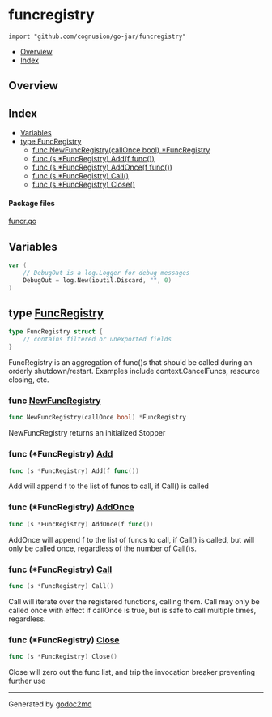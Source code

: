 

# funcregistry
`import "github.com/cognusion/go-jar/funcregistry"`

* [Overview](#pkg-overview)
* [Index](#pkg-index)

## <a name="pkg-overview">Overview</a>



## <a name="pkg-index">Index</a>
* [Variables](#pkg-variables)
* [type FuncRegistry](#FuncRegistry)
  * [func NewFuncRegistry(callOnce bool) *FuncRegistry](#NewFuncRegistry)
  * [func (s *FuncRegistry) Add(f func())](#FuncRegistry.Add)
  * [func (s *FuncRegistry) AddOnce(f func())](#FuncRegistry.AddOnce)
  * [func (s *FuncRegistry) Call()](#FuncRegistry.Call)
  * [func (s *FuncRegistry) Close()](#FuncRegistry.Close)


#### <a name="pkg-files">Package files</a>
[funcr.go](https://github.com/cognusion/go-jar/tree/master/funcregistry/funcr.go)



## <a name="pkg-variables">Variables</a>
``` go
var (
    // DebugOut is a log.Logger for debug messages
    DebugOut = log.New(ioutil.Discard, "", 0)
)
```



## <a name="FuncRegistry">type</a> [FuncRegistry](https://github.com/cognusion/go-jar/tree/master/funcregistry/funcr.go?s=329:451#L16)
``` go
type FuncRegistry struct {
    // contains filtered or unexported fields
}

```
FuncRegistry is an aggregation of func()s that should be called during an orderly shutdown/restart.
Examples include context.CancelFuncs, resource closing, etc.







### <a name="NewFuncRegistry">func</a> [NewFuncRegistry](https://github.com/cognusion/go-jar/tree/master/funcregistry/funcr.go?s=503:552#L25)
``` go
func NewFuncRegistry(callOnce bool) *FuncRegistry
```
NewFuncRegistry returns an initialized Stopper





### <a name="FuncRegistry.Add">func</a> (\*FuncRegistry) [Add](https://github.com/cognusion/go-jar/tree/master/funcregistry/funcr.go?s=1001:1037#L45)
``` go
func (s *FuncRegistry) Add(f func())
```
Add will append f to the list of funcs to call, if Call() is called




### <a name="FuncRegistry.AddOnce">func</a> (\*FuncRegistry) [AddOnce](https://github.com/cognusion/go-jar/tree/master/funcregistry/funcr.go?s=1286:1326#L55)
``` go
func (s *FuncRegistry) AddOnce(f func())
```
AddOnce will append f to the list of funcs to call, if Call() is called,
but will only be called once, regardless of the number of Call()s.




### <a name="FuncRegistry.Call">func</a> (\*FuncRegistry) [Call](https://github.com/cognusion/go-jar/tree/master/funcregistry/funcr.go?s=1619:1648#L66)
``` go
func (s *FuncRegistry) Call()
```
Call will iterate over the registered functions, calling them.
Call may only be called once with effect if callOnce is true,
but is safe to call multiple times, regardless.




### <a name="FuncRegistry.Close">func</a> (\*FuncRegistry) [Close](https://github.com/cognusion/go-jar/tree/master/funcregistry/funcr.go?s=767:797#L35)
``` go
func (s *FuncRegistry) Close()
```
Close will zero out the func list, and trip the invocation breaker
preventing further use








- - -
Generated by [godoc2md](http://godoc.org/github.com/cognusion/godoc2md)
